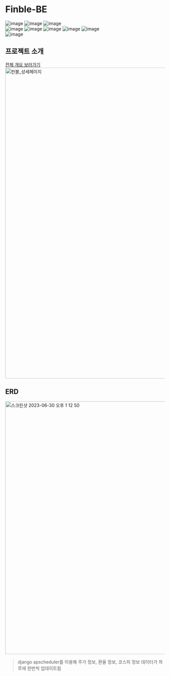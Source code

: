 # Finble-BE
![image](https://img.shields.io/badge/django-092E20?style=flat&logo=Django&logoColor=white)
![image](https://img.shields.io/badge/django_REST_framework-092E20?style=flat&logo=Django&logoColor=white)
![image](https://img.shields.io/badge/mysql-4479A1?style=flat&logo=mysql&logoColor=white)
<br>
![image](https://img.shields.io/badge/nginx-009639?style=flat&logo=nginx&logoColor=white)
![image](https://img.shields.io/badge/docker-2496ED?style=flat&logo=docker&logoColor=white)
![image](https://img.shields.io/badge/aws-232F3E?style=flat&logo=amazonaws&logoColor=white)
![image](https://img.shields.io/badge/amazonec2-FF9900?style=flat&logo=amazonec2&logoColor=white)
![image](https://img.shields.io/badge/amazonrds-527FFF?style=flat&logo=amazonrds&logoColor=white)
<br>
![image](https://img.shields.io/badge/githubactions-2088FF?style=flat&logo=githubactions&logoColor=white)

## 프로젝트 소개
[전체 개요 보러가기](https://github.com/finble-dev)
<img width="980" alt="핀블_상세페이지" src="https://github.com/finble-dev/.github/assets/86969518/10a0c95d-6514-43a3-8747-b16a9265ebc6">

## ERD
<img width="797" alt="스크린샷 2023-06-30 오후 1 12 50" src="https://github.com/finble-dev/Finble-BE/assets/86969518/64fd75df-26e8-4643-8595-b143091c3b46">

> django apscheduler를 이용해 주가 정보, 환율 정보, 코스피 정보 데이터가 하루에 한번씩 업데이트됨
